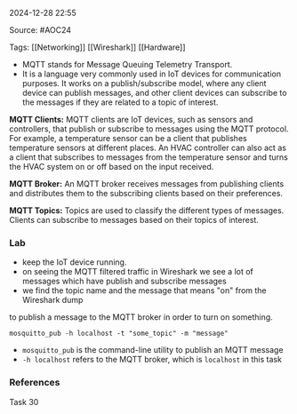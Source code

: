 
2024-12-28 22:55

Source: #AOC24 

Tags: [[Networking]] [[Wireshark]] [[Hardware]]

- MQTT stands for Message Queuing Telemetry Transport.
- It is a language very commonly used in IoT devices for communication purposes. It works on a publish/subscribe model, where any client device can publish messages, and other client devices can subscribe to the messages if they are related to a topic of interest. 

**MQTT Clients:** MQTT clients are IoT devices, such as sensors and controllers, that publish or subscribe to messages using the MQTT protocol. 
For example,
	a temperature sensor can be a client that publishes temperature sensors at different places. An HVAC controller can also act as a client that subscribes to messages from the temperature sensor and turns the HVAC system on or off based on the input received.

**MQTT Broker:** An MQTT broker receives messages from publishing clients and distributes them to the subscribing clients based on their preferences.

**MQTT Topics:** Topics are used to classify the different types of messages. Clients can subscribe to messages based on their topics of interest. 
### Lab

- keep the IoT device running. 
- on seeing the MQTT filtered traffic in Wireshark we see a lot of messages which have publish and subscribe messages 
- we find the topic name and the message that means "on" from the Wireshark dump

to publish a message to the MQTT broker in order to turn on something.
```
mosquitto_pub -h localhost -t "some_topic" -m "message"
```
- `mosquitto_pub` is the command-line utility to publish an MQTT message
- `-h localhost` refers to the MQTT broker, which is `localhost` in this task
### References
Task 30